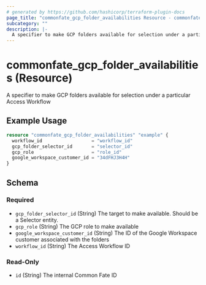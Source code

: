 ```yaml
---
# generated by https://github.com/hashicorp/terraform-plugin-docs
page_title: "commonfate_gcp_folder_availabilities Resource - commonfate"
subcategory: ""
description: |-
  A specifier to make GCP folders available for selection under a particular Access Workflow
---
```


# commonfate_gcp_folder_availabilities (Resource)

A specifier to make GCP folders available for selection under a particular Access Workflow

## Example Usage

```terraform
resource "commonfate_gcp_folder_availabilities" "example" {
  workflow_id                  = "workflow_id"
  gcp_folder_selector_id       = "selector_id"
  gcp_role                     = "role_id"
  google_workspace_customer_id = "34dFHJ3H4H"
}
```

<!-- schema generated by tfplugindocs -->
## Schema

### Required

- `gcp_folder_selector_id` (String) The target to make available. Should be a Selector entity.
- `gcp_role` (String) The GCP role to make available
- `google_workspace_customer_id` (String) The ID of the Google Workspace customer associated with the folders
- `workflow_id` (String) The Access Workflow ID

### Read-Only

- `id` (String) The internal Common Fate ID


